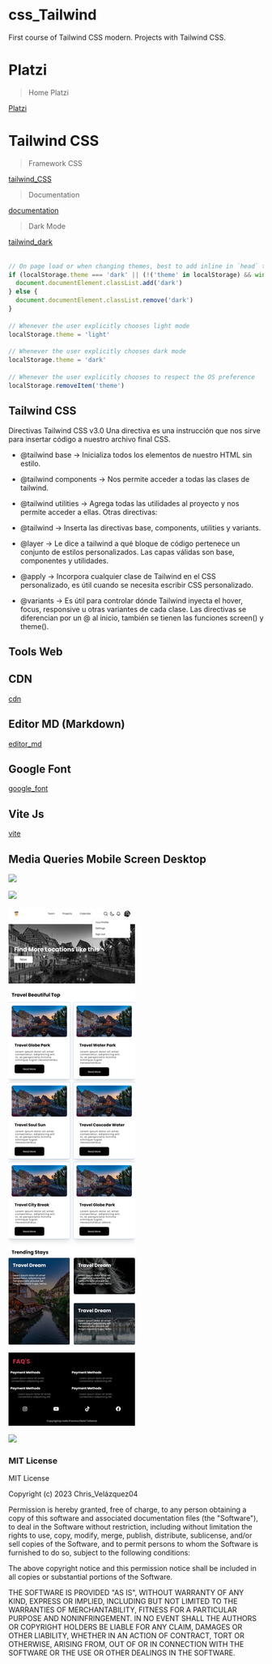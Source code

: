 # css_Tailwind

First course of Tailwind CSS modern. Projects with Tailwind CSS.

# Platzi

> Home Platzi

[Platzi](https://platzi.com/home)

# Tailwind CSS

> Framework CSS

[tailwind_CSS](https://tailwindcss.com/)

> Documentation

[documentation](https://tailwindcss.com/docs/installation)

> Dark Mode

[tailwind_dark](https://tailwindcss.com/docs/dark-mode)

```javascript

// On page load or when changing themes, best to add inline in `head` to avoid FOUC
if (localStorage.theme === 'dark' || (!('theme' in localStorage) && window.matchMedia('(prefers-color-scheme: dark)').matches)) {
  document.documentElement.classList.add('dark')
} else {
  document.documentElement.classList.remove('dark')
}

// Whenever the user explicitly chooses light mode
localStorage.theme = 'light'

// Whenever the user explicitly chooses dark mode
localStorage.theme = 'dark'

// Whenever the user explicitly chooses to respect the OS preference
localStorage.removeItem('theme')

```

## Tailwind CSS

Directivas Tailwind CSS v3.0
Una directiva es una instrucción que nos sirve para insertar código a nuestro archivo final CSS.

- @tailwind base → Inicializa todos los elementos de nuestro HTML sin estilo.
- @tailwind components → Nos permite acceder a todas las clases de tailwind.
- @tailwind utilities → Agrega todas las utilidades al proyecto y nos permite acceder a ellas.
Otras directivas:

- @tailwind → Inserta las directivas base, components, utilities y variants.
- @layer → Le dice a tailwind a qué bloque de código pertenece un conjunto de estilos personalizados. Las capas válidas son base, componentes y utilidades.
- @apply → Incorpora cualquier clase de Tailwind en el CSS personalizado, es útil cuando se necesita escribir CSS personalizado.
- @variants → Es útil para controlar dónde Tailwind inyecta el hover, focus, responsive u otras variantes de cada clase.
Las directivas se diferencian por un @ al inicio, también se tienen las funciones screen() y theme().

## Tools Web

## CDN

[cdn](https://cdnjs.com/)

## Editor MD (Markdown)

[editor_md](https://pandao.github.io/editor.md/en.html)

## Google Font

[google_font](https://fonts.google.com/)

## Vite Js

[vite](https://vitejs.dev/)

## Media Queries Mobile  Screen Desktop

![](/src/img/screenShot/mobile_white.png)

![](/src/img/screenShot/mobile_dark.png)

![](/src/img/screenShot/tablet_white.png)

![](/src/img/screenShot/screen_lg.png)

### MIT License

MIT License

Copyright (c) 2023 Chris_Velázquez04

Permission is hereby granted, free of charge, to any person obtaining a copy
of this software and associated documentation files (the "Software"), to deal
in the Software without restriction, including without limitation the rights
to use, copy, modify, merge, publish, distribute, sublicense, and/or sell
copies of the Software, and to permit persons to whom the Software is
furnished to do so, subject to the following conditions:

The above copyright notice and this permission notice shall be included in all
copies or substantial portions of the Software.

THE SOFTWARE IS PROVIDED "AS IS", WITHOUT WARRANTY OF ANY KIND, EXPRESS OR
IMPLIED, INCLUDING BUT NOT LIMITED TO THE WARRANTIES OF MERCHANTABILITY,
FITNESS FOR A PARTICULAR PURPOSE AND NONINFRINGEMENT. IN NO EVENT SHALL THE
AUTHORS OR COPYRIGHT HOLDERS BE LIABLE FOR ANY CLAIM, DAMAGES OR OTHER
LIABILITY, WHETHER IN AN ACTION OF CONTRACT, TORT OR OTHERWISE, ARISING FROM,
OUT OF OR IN CONNECTION WITH THE SOFTWARE OR THE USE OR OTHER DEALINGS IN THE
SOFTWARE.
